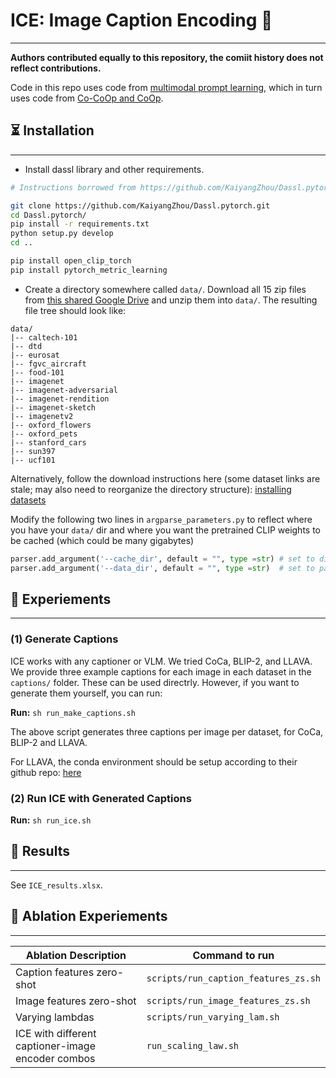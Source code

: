 # ICE: Image Caption Encoding 🧊
-----------------------------------------------------

**Authors contributed equally to this repository, the comiit history does not reflect contributions.**

Code in this repo uses code from [multimodal prompt learning](https://github.com/muzairkhattak/multimodal-prompt-learning), which in turn uses code from [Co-CoOp and CoOp](https://github.com/KaiyangZhou/CoOp).

## ⏳ Installation
-------------------

* Install dassl library and other requirements.
```bash
# Instructions borrowed from https://github.com/KaiyangZhou/Dassl.pytorch#installation

git clone https://github.com/KaiyangZhou/Dassl.pytorch.git
cd Dassl.pytorch/
pip install -r requirements.txt
python setup.py develop
cd ..

pip install open_clip_torch
pip install pytorch_metric_learning
```

* Create a directory somewhere called `data/`. Download all 15 zip files from [this shared Google Drive](https://drive.google.com/drive/folders/1kvh5VG4ruGOcSiHKJX9dWJhPAGVgPSZs?usp=drive_link) and unzip them into `data/`. The resulting file tree should look like:
```
data/
|-- caltech-101
|-- dtd
|-- eurosat
|-- fgvc_aircraft
|-- food-101
|-- imagenet
|-- imagenet-adversarial
|-- imagenet-rendition
|-- imagenet-sketch
|-- imagenetv2
|-- oxford_flowers
|-- oxford_pets
|-- stanford_cars
|-- sun397
|-- ucf101
```

Alternatively, follow the download instructions here (some dataset links are stale; may also need to reorganize the directory structure):
[installing datasets](https://github.com/muzairkhattak/multimodal-prompt-learning/blob/main/docs/DATASETS.md)

Modify the following two lines in `argparse_parameters.py` to reflect where you have your `data/` dir and where you want the pretrained CLIP weights to be cached (which could be many gigabytes)

```python
parser.add_argument('--cache_dir', default = "", type =str) # set to directory where you want large pretrained model weights to be cached
parser.add_argument('--data_dir', default = "", type =str)  # set to parent directory of data/
```

## 🧪 Experiements
---------------------------

### (1) Generate Captions 
ICE works with any captioner or VLM. We tried CoCa, BLIP-2, and LLAVA. We provide three example captions for each image in each dataset in the `captions/` folder. These can be used directrly. However, if you want to generate them yourself, you can run:

**Run:** `sh run_make_captions.sh`

The above script generates three captions per image per dataset, for CoCa, BLIP-2 and LLAVA. 

For LLAVA, the conda environment should be setup according to their github repo: [here](https://github.com/haotian-liu/LLaVA)


### (2) Run ICE with Generated Captions

**Run:** `sh run_ice.sh`


##  🧊 Results
---------------------------

See `ICE_results.xlsx`.

## 🧪 Ablation Experiements
---------------------------

| Ablation Description | Command to run |
| -------------------- | -------------- |
| Caption features zero-shot | `scripts/run_caption_features_zs.sh` |
| Image features zero-shot | `scripts/run_image_features_zs.sh` |
| Varying lambdas | `scripts/run_varying_lam.sh` |
| ICE with different captioner-image encoder combos | `run_scaling_law.sh` |


